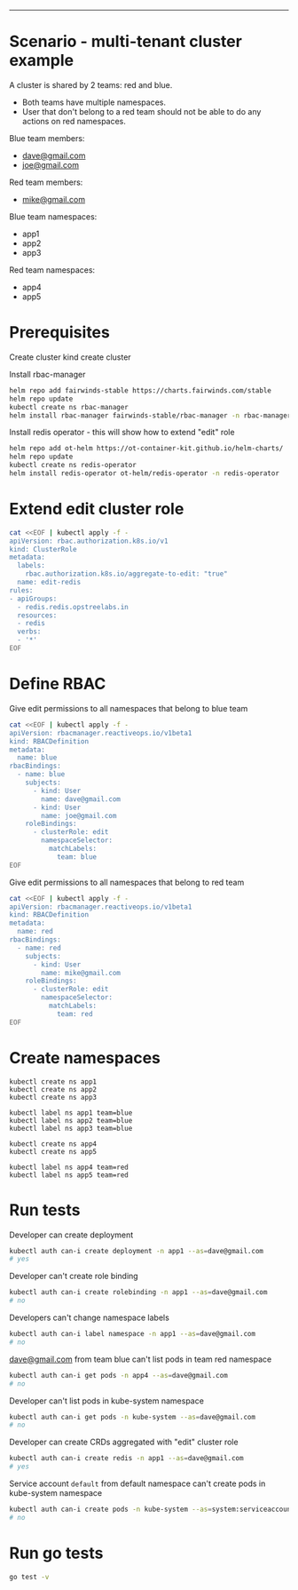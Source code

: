 

-----
# Scenario - multi-tenant cluster example
A cluster is shared by 2 teams: red and blue. 
- Both teams have multiple namespaces.
- User that don't belong to a red team should not be able to do any actions on red namespaces.

Blue team members:
 - dave@gmail.com
 - joe@gmail.com

Red team members:
 - mike@gmail.com

Blue team namespaces:
 - app1
 - app2
 - app3

Red team namespaces:  
 - app4
 - app5


# Prerequisites
Create cluster
kind create cluster

Install rbac-manager
```sh
helm repo add fairwinds-stable https://charts.fairwinds.com/stable
helm repo update
kubectl create ns rbac-manager
helm install rbac-manager fairwinds-stable/rbac-manager -n rbac-manager
```

Install redis operator - this will show how to extend "edit" role
```sh
helm repo add ot-helm https://ot-container-kit.github.io/helm-charts/
helm repo update
kubectl create ns redis-operator
helm install redis-operator ot-helm/redis-operator -n redis-operator
```


# Extend edit cluster role
```sh
cat <<EOF | kubectl apply -f -
apiVersion: rbac.authorization.k8s.io/v1
kind: ClusterRole
metadata:
  labels:
    rbac.authorization.k8s.io/aggregate-to-edit: "true"
  name: edit-redis
rules:
- apiGroups:
  - redis.redis.opstreelabs.in
  resources:
  - redis
  verbs:
  - '*'
EOF
```


# Define RBAC
Give edit permissions to all namespaces that belong to blue team
```sh
cat <<EOF | kubectl apply -f -
apiVersion: rbacmanager.reactiveops.io/v1beta1
kind: RBACDefinition
metadata:
  name: blue
rbacBindings:
  - name: blue
    subjects:
      - kind: User
        name: dave@gmail.com
      - kind: User
        name: joe@gmail.com
    roleBindings:
      - clusterRole: edit
        namespaceSelector:
          matchLabels:
            team: blue
EOF
```

Give edit permissions to all namespaces that belong to red team
```sh
cat <<EOF | kubectl apply -f -
apiVersion: rbacmanager.reactiveops.io/v1beta1
kind: RBACDefinition
metadata:
  name: red
rbacBindings:
  - name: red
    subjects:
      - kind: User
        name: mike@gmail.com
    roleBindings:
      - clusterRole: edit
        namespaceSelector:
          matchLabels:
            team: red
EOF
```


# Create namespaces
```
kubectl create ns app1
kubectl create ns app2
kubectl create ns app3

kubectl label ns app1 team=blue
kubectl label ns app2 team=blue
kubectl label ns app3 team=blue

kubectl create ns app4
kubectl create ns app5

kubectl label ns app4 team=red
kubectl label ns app5 team=red
```

# Run tests
Developer can create deployment 
```sh
kubectl auth can-i create deployment -n app1 --as=dave@gmail.com
# yes
```

Developer can't create role binding
```sh
kubectl auth can-i create rolebinding -n app1 --as=dave@gmail.com
# no
```

Developers can't change namespace labels
```sh
kubectl auth can-i label namespace -n app1 --as=dave@gmail.com
# no
```

dave@gmail.com from team blue can't list pods in team red namespace
```sh
kubectl auth can-i get pods -n app4 --as=dave@gmail.com
# no
```

Developer can't list pods in kube-system namespace
```sh
kubectl auth can-i get pods -n kube-system --as=dave@gmail.com
# no
```

Developer can create CRDs aggregated with "edit" cluster role
```sh
kubectl auth can-i create redis -n app1 --as=dave@gmail.com
# yes
```

Service account `default` from default namespace can't create pods in kube-system namespace
```sh
kubectl auth can-i create pods -n kube-system --as=system:serviceaccount:default:developer
# no
```


# Run go tests
```sh
go test -v
```

